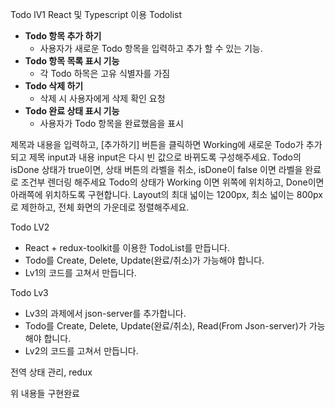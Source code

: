 Todo lV1
 React 및 Typescript 이용 Todolist
- **Todo 항목 추가 하기**
    - 사용자가 새로운 Todo 항목을 입력하고 추가 할 수 있는 기능.
- **Todo 항목 목록 표시 기능**
    - 각 Todo 하목은 고유 식별자를 가짐
- **Todo 삭제 하기**
    - 삭제 시 사용자에게 삭제 확인 요청
- **Todo 완료 상태 표시 기능**
    - 사용자가 Todo 항목을 완료했음을 표시

제목과 내용을 입력하고, [추가하기] 버튼을 클릭하면 Working에 새로운 Todo가 추가되고 제목 input과 내용 input은 다시 빈 값으로 바뀌도록 구성해주세요.
Todo의 isDone 상태가 true이면, 상태 버튼의 라벨을 취소, isDone이 false 이면 라벨을 완료 로 조건부 렌더링 해주세요
Todo의 상태가 Working 이면 위쪽에 위치하고, Done이면 아래쪽에 위치하도록 구현합니다.
Layout의 최대 넓이는 1200px, 최소 넓이는 800px로 제한하고, 전체 화면의 가운데로 정렬해주세요.
   

Todo LV2
- React + redux-toolkit를 이용한 TodoList를 만듭니다.
- Todo를 Create, Delete, Update(완료/취소)가 가능해야 합니다.
- Lv1의 코드를 고쳐서 만듭니다.



Todo Lv3

- Lv3의 과제에서 json-server를 추가합니다.
- Todo를 Create, Delete, Update(완료/취소),  Read(From Json-server)가 가능해야 합니다.
- Lv2의 코드를 고쳐서 만듭니다.


전역 상태 관리, redux
  
  
 위 내용들 구현완료